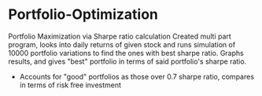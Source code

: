 # Portfolio-Optimization
Portfolio Maximization via Sharpe ratio calculation
Created multi part program, looks into daily returns of given stock and runs simulation of 10000 portfolio variations to find the ones with best sharpe ratio. Graphs results, and gives "best" portfolio in terms of said portfolio's sharpe ratio.
- Accounts for "good" portfolios as those over 0.7 sharpe ratio, compares in terms of risk free investment
